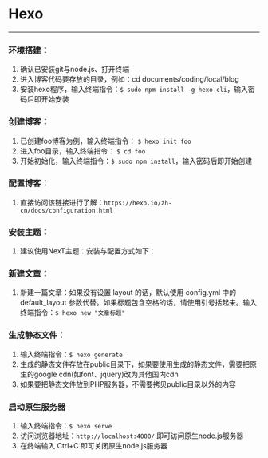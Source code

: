 # Hexo
***

### 环境搭建：
1. 确认已安装git与node.js、打开终端
2. 进入博客代码要存放的目录，例如：cd documents/coding/local/blog
3. 安装hexo程序，输入终端指令：`$ sudo npm install -g hexo-cli`，输入密码后即开始安装

### 创建博客：
1. 已创建foo博客为例，输入终端指令： `$ hexo init foo`
2. 进入foo目录，输入终端指令： `$ cd foo`
3. 开始初始化，输入终端指令：`$ sudo npm install`，输入密码后即开始创建

### 配置博客：
1. 直接访问该链接进行了解：`https://hexo.io/zh-cn/docs/configuration.html`

### 安装主题：
1. 建议使用NexT主题：安装与配置方式如下：

### 新建文章：
1. 新建一篇文章：如果没有设置 layout 的话，默认使用 config.yml 中的 default_layout 参数代替。如果标题包含空格的话，请使用引号括起来。输入终端指令：`$ hexo new "文章标题"`

### 生成静态文件：
1. 输入终端指令：`$ hexo generate`
2. 生成的静态文件存放在public目录下，如果要使用生成的静态文件，需要把原生的google cdn(如font、jquery)改为其他国内cdn
3. 如果要把静态文件放到PHP服务器，不需要拷贝public目录以外的内容

### 启动原生服务器
1. 输入终端指令：`$ hexo serve`
2. 访问浏览器地址：`http://localhost:4000/` 即可访问原生node.js服务器
3. 在终端输入 Ctrl+C 即可关闭原生node.js服务器
